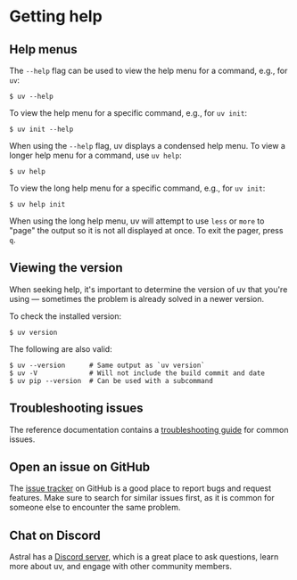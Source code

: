 # Getting help

## Help menus

The `--help` flag can be used to view the help menu for a command, e.g., for `uv`:

```console
$ uv --help
```

To view the help menu for a specific command, e.g., for `uv init`:

```console
$ uv init --help
```

When using the `--help` flag, uv displays a condensed help menu. To view a longer help menu for a
command, use `uv help`:

```console
$ uv help
```

To view the long help menu for a specific command, e.g., for `uv init`:

```console
$ uv help init
```

When using the long help menu, uv will attempt to use `less` or `more` to "page" the output so it is
not all displayed at once. To exit the pager, press `q`.

## Viewing the version

When seeking help, it's important to determine the version of uv that you're using — sometimes the
problem is already solved in a newer version.

To check the installed version:

```console
$ uv version
```

The following are also valid:

```console
$ uv --version      # Same output as `uv version`
$ uv -V             # Will not include the build commit and date
$ uv pip --version  # Can be used with a subcommand
```

## Troubleshooting issues

The reference documentation contains a
[troubleshooting guide](../reference/troubleshooting/index.md) for common issues.

## Open an issue on GitHub

The [issue tracker](https://github.com/astral-sh/uv/issues) on GitHub is a good place to report bugs
and request features. Make sure to search for similar issues first, as it is common for someone else
to encounter the same problem.

## Chat on Discord

Astral has a [Discord server](https://discord.com/invite/astral-sh), which is a great place to ask
questions, learn more about uv, and engage with other community members.
